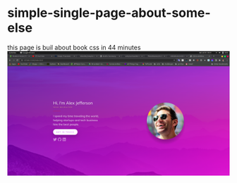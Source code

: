 # simple-single-page-about-some-else

this page is buil about book css in 44 minutes
![live Preview](./assets/images/desing.png)
